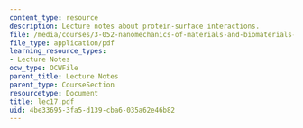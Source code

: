 ```yaml
---
content_type: resource
description: Lecture notes about protein-surface interactions.
file: /media/courses/3-052-nanomechanics-of-materials-and-biomaterials-spring-2007/4be336953fa5d139cba6035a62e46b82_lec17.pdf
file_type: application/pdf
learning_resource_types:
- Lecture Notes
ocw_type: OCWFile
parent_title: Lecture Notes
parent_type: CourseSection
resourcetype: Document
title: lec17.pdf
uid: 4be33695-3fa5-d139-cba6-035a62e46b82
---
```

